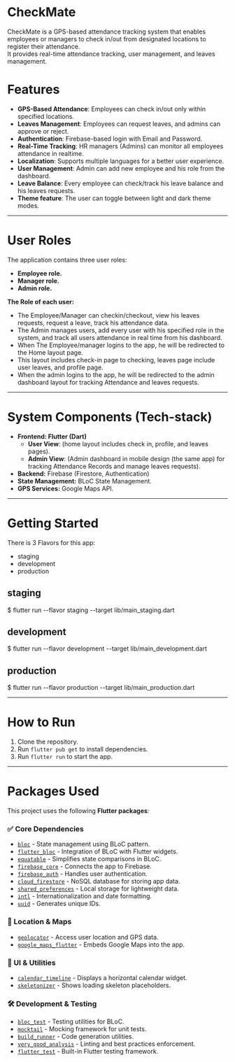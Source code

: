 # CheckMate

CheckMate is a GPS-based attendance tracking system that enables employees or managers to check in/out from designated locations to register their attendance.                               
It provides real-time attendance tracking, user management, and leaves management.

# Features

- **GPS-Based Attendance**: Employees can check in/out only within specified locations.
- **Leaves Management**: Employees can request leaves, and admins can approve or reject.
- **Authentication**: Firebase-based login with Email and Password.
- **Real-Time Tracking**: HR managers (Admins) can monitor all employees attendance in realtime.
- **Localization**: Supports multiple languages for a better user experience.
- **User Management**: Admin can add new employee and his role from the dashboard.
- **Leave Balance**: Every employee can check/track his leave balance and his leaves requests.
- **Theme feature**: The user can toggle between light and dark theme modes.

--------------------------------------------------

# User Roles

The application contains three user roles:
- **Employee role.**
- **Manager role.**
- **Admin role.**

**The Role of each user:**                                                               
- The Employee/Manager can checkin/checkout, view his leaves requests, request a leave, track his attendance data.                                                         
- The Admin manages users, add every user with his specified role in the system, and track all users attendance in real time from his dashboard.                                          
- When The Employee/manager logins to the app, he will be redirected to the Home layout page.                                                      
- This layout includes check-in page to checking, leaves page include user leaves, and profile page.                                            
- When the admin logins to the app, he will be redirected to the admin dashboard layout for tracking Attendance and leaves requests.

-------------------------------------------------------

# System Components (Tech-stack)
- **Frontend: Flutter (Dart)**
    - **User View**: (home layout includes check in, profile, and leaves pages).
    - **Admin View**: (Admin dashboard in mobile design (the same app) for tracking Attendance Records and manage leaves requests).
- **Backend:** Firebase (Firestore, Authentication)
- **State Management:** BLoC State Management.
- **GPS Services:** Google Maps API.

------------------------------------------------
# Getting Started

There is 3 Flavors for this app:
- staging
- development
- production

## staging
$ flutter run --flavor staging --target lib/main_staging.dart

## development
$ flutter run --flavor development --target lib/main_development.dart

## production
$ flutter run --flavor production --target lib/main_production.dart

---------------------------------------------

# How to Run

1. Clone the repository.
2. Run `flutter pub get` to install dependencies.
3. Run `flutter run` to start the app.

------------------------------------------------

# Packages Used
This project uses the following **Flutter packages**:

### ✅ Core Dependencies
- [`bloc`](https://pub.dev/packages/bloc) - State management using BLoC pattern.
- [`flutter_bloc`](https://pub.dev/packages/flutter_bloc) - Integration of BLoC with Flutter widgets.
- [`equatable`](https://pub.dev/packages/equatable) - Simplifies state comparisons in BLoC.
- [`firebase_core`](https://pub.dev/packages/firebase_core) - Connects the app to Firebase.
- [`firebase_auth`](https://pub.dev/packages/firebase_auth) - Handles user authentication.
- [`cloud_firestore`](https://pub.dev/packages/cloud_firestore) - NoSQL database for storing app data.
- [`shared_preferences`](https://pub.dev/packages/shared_preferences) - Local storage for lightweight data.
- [`intl`](https://pub.dev/packages/intl) - Internationalization and date formatting.
- [`uuid`](https://pub.dev/packages/uuid) - Generates unique IDs.

### 📍 Location & Maps
- [`geolocator`](https://pub.dev/packages/geolocator) - Access user location and GPS data.
- [`google_maps_flutter`](https://pub.dev/packages/google_maps_flutter) - Embeds Google Maps into the app.

### 🎨 UI & Utilities
- [`calendar_timeline`](https://pub.dev/packages/calendar_timeline) - Displays a horizontal calendar widget.
- [`skeletonizer`](https://pub.dev/packages/skeletonizer) - Shows loading skeleton placeholders.

### 🛠 Development & Testing
- [`bloc_test`](https://pub.dev/packages/bloc_test) - Testing utilities for BLoC.
- [`mocktail`](https://pub.dev/packages/mocktail) - Mocking framework for unit tests.
- [`build_runner`](https://pub.dev/packages/build_runner) - Code generation utilities.
- [`very_good_analysis`](https://pub.dev/packages/very_good_analysis) - Linting and best practices enforcement.
- [`flutter_test`](https://pub.dev/packages/flutter_test) - Built-in Flutter testing framework.
